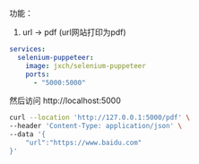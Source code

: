 功能：
  1. url -> pdf (url网站打印为pdf)

```yml
services:
  selenium-puppeteer:
    image: jxch/selenium-puppeteer
    ports:
      - "5000:5000"

```

然后访问 http://localhost:5000

```bash
curl --location 'http://127.0.0.1:5000/pdf' \
--header 'Content-Type: application/json' \
--data '{
    "url":"https://www.baidu.com"
}'
```